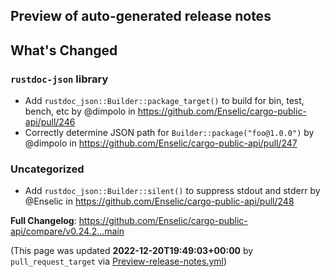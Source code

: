 ## Preview of auto-generated release notes
<!-- Release notes generated using configuration in .github/release.yml at main -->

## What's Changed
### `rustdoc-json` library
* Add `rustdoc_json::Builder::package_target()` to build for bin, test, bench, etc by @dimpolo in https://github.com/Enselic/cargo-public-api/pull/246
* Correctly determine JSON path for `Builder::package("foo@1.0.0")` by @dimpolo in https://github.com/Enselic/cargo-public-api/pull/247
### Uncategorized
* Add `rustdoc_json::Builder::silent()` to suppress stdout and stderr by @Enselic in https://github.com/Enselic/cargo-public-api/pull/248


**Full Changelog**: https://github.com/Enselic/cargo-public-api/compare/v0.24.2...main


(This page was updated **2022-12-20T19:49:03+00:00** by `pull_request_target` via [Preview-release-notes.yml](https://github.com/Enselic/cargo-public-api/actions/runs/3743678485))
